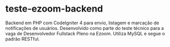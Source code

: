 # teste-ezoom-backend
Backend em PHP com CodeIgniter 4 para envio, listagem e marcação de notificações de usuários. Desenvolvido como parte do teste técnico para a vaga de Desenvolvedor Fullstack Pleno na Ezoom. Utiliza MySQL e segue o padrão RESTful.

